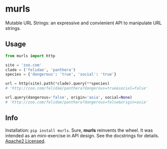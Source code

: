 murls
=====
Mutable URL Strings: an expressive and convienient API to manipulate URL strings.

Usage
-----
```python
from murls import http

site = 'zoo.com'
clade = ('felidae', 'panthera')
species = {'dangerous': 'true', 'social': 'true'}

url = http(site).path(*clade).query(**species)
# 'http://zoo.com/felidae/panthera?dangerous=true&social=false'

url.query(dangerous='false', origin='asia', social=None)
# 'http://zoo.com/felidae/panthera?dangerous=false&origin=asia'
```

Info
----
Installation: `pip install murls`. Sure, __murls__ reinvents the wheel. It was intended as an mini-exercise in API design. See the docstrings for details. [Apache2 Licensed](http://www.apache.org/licenses/LICENSE-2.0). 

